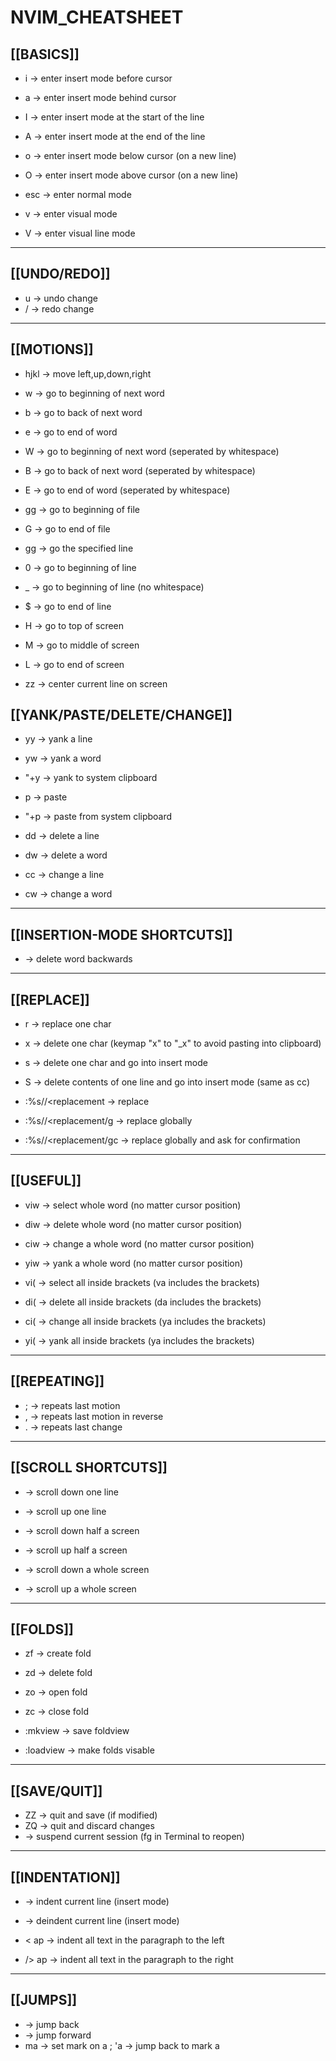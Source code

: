 # NVIM_CHEATSHEET

## [[BASICS]]

- i -> enter insert mode before cursor
- a -> enter insert mode behind cursor

- I -> enter insert mode at the start of the line
- A -> enter insert mode at the end of the line

- o -> enter insert mode below cursor (on a new line)
- O -> enter insert mode above cursor (on a new line)

- esc -> enter normal mode
- v -> enter visual mode
- V -> enter visual line mode

---

## [[UNDO/REDO]]

- u -> undo change
- /<C-r> -> redo change

---

## [[MOTIONS]]

- hjkl -> move left,up,down,right

- w -> go to beginning of next word
- b -> go to back of next word
- e -> go to end of word

- W -> go to beginning of next word (seperated by whitespace)
- B -> go to back of next word (seperated by whitespace)
- E -> go to end of word (seperated by whitespace)

- gg -> go to beginning of file
- G -> go to end of file
- <number>gg -> go the specified line

- 0 -> go to beginning of line
- \_ -> go to beginning of line (no whitespace)
- $ -> go to end of line

- H -> go to top of screen
- M -> go to middle of screen
- L -> go to end of screen
- zz -> center current line on screen

## [[YANK/PASTE/DELETE/CHANGE]]

- yy -> yank a line
- yw -> yank a word
- "+y -> yank to system clipboard

- p -> paste
- "+p -> paste from system clipboard

- dd -> delete a line
- dw -> delete a word

- cc -> change a line
- cw -> change a word

---

## [[INSERTION-MODE SHORTCUTS]]

- <C-w> -> delete word backwards

---

## [[REPLACE]]

- r<char> -> replace one char
- x -> delete one char (keymap "x" to "\_x" to avoid pasting into clipboard)
- s -> delete one char and go into insert mode
- S -> delete contents of one line and go into insert mode (same as cc)

- :%s/<text>/<replacement -> replace <text>
- :%s/<text>/<replacement/g -> replace <text> globally
- :%s/<text>/<replacement/gc -> replace <text> globally and ask for confirmation

---

## [[USEFUL]]

- viw -> select whole word (no matter cursor position)
- diw -> delete whole word (no matter cursor position)
- ciw -> change a whole word (no matter cursor position)
- yiw -> yank a whole word (no matter cursor position)

- vi( -> select all inside brackets (va includes the brackets)
- di( -> delete all inside brackets (da includes the brackets)
- ci( -> change all inside brackets (ya includes the brackets)
- yi( -> yank all inside brackets (ya includes the brackets)

---

## [[REPEATING]]

- ; -> repeats last motion
- , -> repeats last motion in reverse
- . -> repeats last change

---

## [[SCROLL SHORTCUTS]]

- <C-e> -> scroll down one line
- <C-y> -> scroll up one line

- <C-d> -> scroll down half a screen
- <C-u> -> scroll up half a screen

- <C-f> -> scroll down a whole screen
- <C-b> -> scroll up a whole screen

---

## [[FOLDS]]

- zf -> create fold
- zd -> delete fold

- zo -> open fold
- zc -> close fold

- :mkview -> save foldview
- :loadview -> make folds visable

---

## [[SAVE/QUIT]]

- ZZ -> quit and save (if modified)
- ZQ -> quit and discard changes
- <C-z> -> suspend current session (fg in Terminal to reopen)

---

## [[INDENTATION]]

- <C-i> -> indent current line (insert mode)
- <C-d> -> deindent current line (insert mode)

- < ap -> indent all text in the paragraph to the left
- /> ap -> indent all text in the paragraph to the right

---

## [[JUMPS]]

- <C-o> -> jump back
- <C-i> -> jump forward
- ma -> set mark on a ; 'a -> jump back to mark a
